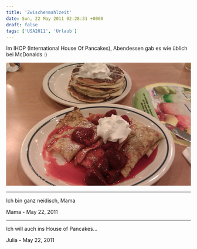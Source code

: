 ```yaml
---
title: 'Zwischenmahlzeit'
date: Sun, 22 May 2011 02:28:31 +0000
draft: false
tags: ['USA2011', 'Urlaub']
---
```


Im IHOP (International House Of Pancakes), Abendessen gab es wie üblich bei McDonalds :)

![-780365591](/urlaub11to15-images/11/780365591-scaled10002.jpg?w=300)

--- 

Ich bin ganz neidisch, Mama

Mama - <time datetime="2011-05-22 11:10:07">May 22, 2011</time>

---

Ich will auch ins House of Pancakes...

Julia - <time datetime="2011-05-22 15:06:39">May 22, 2011</time>
